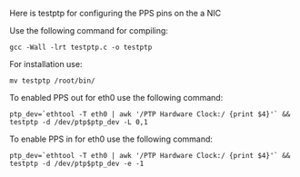 Here is testptp for configuring the PPS pins on the a NIC

Use the following command for compiling:
```
gcc -Wall -lrt testptp.c -o testptp
```
For installation use:
```
mv testptp /root/bin/
```
To enabled PPS out for eth0 use the following command:
```
ptp_dev=`ethtool -T eth0 | awk '/PTP Hardware Clock:/ {print $4}'` && testptp -d /dev/ptp$ptp_dev -L 0,1

```
To enable PPS in for eth0 use the following command:
```
ptp_dev=`ethtool -T eth0 | awk '/PTP Hardware Clock:/ {print $4}'` && testptp -d /dev/ptp$ptp_dev -e -1
```
